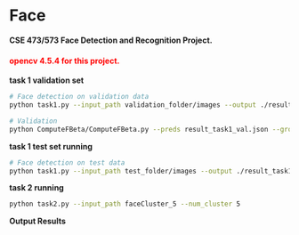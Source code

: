 # Face
**CSE 473/573 Face Detection and Recognition Project.**
#### <font color=red>opencv 4.5.4 for this project.</font>


**task 1 validation set**
```bash
# Face detection on validation data
python task1.py --input_path validation_folder/images --output ./result_task1_val.json

# Validation
python ComputeFBeta/ComputeFBeta.py --preds result_task1_val.json --groundtruth validation_folder/ground-truth.json
```

**task 1 test set running**

```bash
# Face detection on test data
python task1.py --input_path test_folder/images --output ./result_task1.json
```

**task 2 running**
```bash
python task2.py --input_path faceCluster_5 --num_cluster 5
```

**Output Results**

